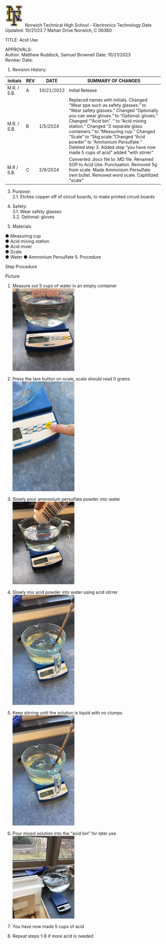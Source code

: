 <img src="https://raw.githubusercontent.com/Matthew-Ruddock/archive-photo/main/pic000-NT-LOGO.png?token=GHSAT0AAAAAACN2AMMAUDVKCA2NCO5EOEESZOGH72Q" alt="NT LOGO" width="60"/>
Norwich Technical High School - Electronics Technology    	   Date Updated:  10/21/23  
7 Mahan Drive  
Norwich, C 06360  
  
  
TITLE:  Acid Use
  
APPROVALS:   
	Author: Matthew Ruddock, Samuel Brownell  	Date: 10/21/2023  	  
	Review:  	  	Date:    
  
1.	Revision History:

|Initials    |	REV  |	DATE  	     |   SUMMARY OF CHANGES                                              |
|------------|--------|----------------|--------------------------------------------------------------------|
|M.R. / S.B. | 	A  |	10/21/2023  |	Initial Release                                                  |
|M.R. / S.B. | 	B  |	1/5/2024  |	Replaced names with initials. Changed “Wear ppe such as safety glasses.” to “Wear safety glasses.” Changed “Optionally you can wear gloves.” to “Optional: gloves.” Changed ““Acid bin”. “ to  “Acid mixing station.” Changed “2 separate glass containers.” to “Measuring cup.” Changed “Scale” to “5kg scale.”Changed “Acid powder” to “Ammonium Persulfate.” Deleted step 3. Added step “you have now made 5 cups of acid” added “with stirrer”	 |
|M.R  / S.B. |  C  | 2/9/2024    |Converted .docx file to .MD file. Renamed SOP to Acid Use. Punctuation. Removed 5g from scale. Made Ammonium Persulfate own bullet. Removed word scale. Capitilized "scale"|                                	
  
3.	Purpose:  
2.1.	Etches copper off of circuit boards, to make printed circuit boards  
  
4.	Safety:  
3.1.	Wear safety glasses  
3.2.	Optional: gloves  
  
5.	Materials 
   
●	Measuring cup  
●	Acid mixing station  
●	Acid mixer  
●	Scale  
●	Water 
●	Ammonium Persulfate 
5.	Procedure

Step  	Procedure

Picture  
1. 	 Measure out 5 cups of water in an empty container
	        <img src="https://raw.githubusercontent.com/Matthew-Ruddock/archive-photo/main/pic001.jpg?token=GHSAT0AAAAAACN2AMMAOKTUMDGHM4A74GFKZOGH2MA" alt="image" width="200"/>
2. 	 Press the tare button on scale, scale should read 0 grams
 		<img src="https://raw.githubusercontent.com/Matthew-Ruddock/archive-photo/main/pic002.jpg?token=GHSAT0AAAAAACN2AMMA7HNUBHBTKFHZXFC2ZOGH4IQ" alt="image" width="200"/>  
3.	 Slowly pour ammonium persulfate powder into water
 	        <img src="https://raw.githubusercontent.com/Matthew-Ruddock/archive-photo/main/pic003.jpg?token=GHSAT0AAAAAACN2AMMBL2GTN6RHTFESAHZIZOGH4WQ" alt="image" width="200"/>  
4.	 Slowly mix acid powder into water using acid stirrer
                <img src="https://raw.githubusercontent.com/Matthew-Ruddock/archive-photo/main/pic004.jpg?token=GHSAT0AAAAAACN2AMMAYR753HAZ5CBTOHVAZOGH5BA" alt="image" width="200"/>
5.	 Keep stirring until the solution is liquid with no clumps
 	        <img src="https://raw.githubusercontent.com/Matthew-Ruddock/archive-photo/main/pic005.jpg?token=GHSAT0AAAAAACN2AMMBVT56VURMUUQ6EXH4ZOGH5KA" alt="image" width="200"/>	   
6.	 Pour mixed solution into the “acid bin” for later use
 	         <img src="https://raw.githubusercontent.com/Matthew-Ruddock/archive-photo/main/pic006.jpg?token=GHSAT0AAAAAACN2AMMAGJJJNE5DNBZP5WQ4ZOGH5WQ" alt="image" width="200"/> 
7.	 You have now made 5 cups of acid
 	       
8.	 Repeat steps 1-8 if more acid is needed
 	       




